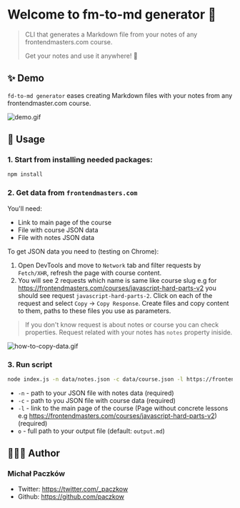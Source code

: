 # Welcome to fm-to-md generator 🙌



> CLI that generates a Markdown file from your notes of any frontendmasters.com course.
>
> Get your notes and use it anywhere! 🚀

## ✨ Demo 

`fd-to-md generator` eases creating Markdown files with your notes from any frontendmaster.com course.

![demo.gif](./assets/demo.gif)

## 🚀 Usage

### 1. Start from installing needed packages: 

```bash
npm install
```
### 2. Get data from `frontendmasters.com`

You'll need:
- Link to main page of the course
- File with course JSON data
- File with notes JSON data

To get JSON data you need to (testing on Chrome):
1. Open DevTools and move to `Network` tab and filter requests by `Fetch/XHR`, refresh the page with course content. 
2. You will see 2 requests which name is same like course slug e.g for https://frontendmasters.com/courses/javascript-hard-parts-v2 you should see request `javascript-hard-parts-2`. Click on each of the request and select `Copy` -> `Copy Response`. Create files and copy content to them, paths to these files you use as parameters.

> If you don't know request is about notes or course you can check properties. Request related with your notes has `notes` property iniside. 

![how-to-copy-data.gif](./assets/how-to-copy-data.gif)

### 3. Run script

```bash
node index.js -n data/notes.json -c data/course.json -l https://frontendmasters.com/courses/ -o javascript-hard-parts-v2.md
```

- `-n` - path to your JSON file with notes data (required)
- `-c` - path to you JSON file with course data (required)
- `-l` -  link to the main page of the course (Page without concrete lessons e.g https://frontendmasters.com/courses/javascript-hard-parts-v2) (required)
- `o` - full path to your output file (default: `output.md`)

## 👨🏻‍💻 Author

### Michał Paczków
- Twitter: https://twitter.com/_paczkow
- Github: https://github.com/paczkow